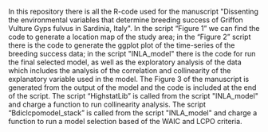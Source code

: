 In this repository there is all the R-code used for the manuscript "Dissenting the environmental variables that determine breeding success of Griffon Vulture Gyps fulvus in Sardinia, Italy". 
In the script “Figure 1” we can find the code to generate a location map of the study area; in the “Figure 2” script there is the code to generate the ggplot plot of the time-series of the breeding success data; in the script "INLA_model" there is the code for run the final selected model, as well as the exploratory analysis of the data which includes the analysis of the correlation and collinearity of the explanatory variable used in the model. The Figure 3 of the manuscript is generated from the output of the model and the code is included at the end of the script. The script “HighstatLib” is called from the script "INLA_model" and charge a function to run collinearity analysis. The script “Bdiclcpomodel_stack” is called from the script "INLA_model" and charge a function to run a model selection based of the WAIC and LCPO criteria.
